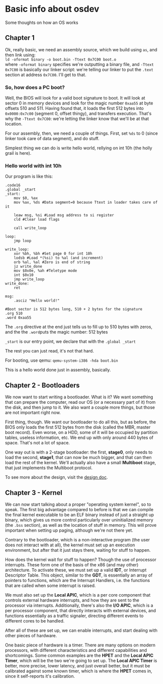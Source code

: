 # Basic info about osdev

Some thoughts on how an OS works

## Chapter 1
Ok, really basic, we need an assembly source, which we build using ``as``, and then link using:\
```ld -oformat binary -o boot.bin -Ttext 0x7C00 boot.o```\
where ``-oformat binary`` specifies we're outputting a binary file, and ``-Ttext 0x7C00`` is basically our linker script: we're telling our linker to put the ``.text`` section at address ``0x7C00``. I'll get to that.

### So, how does a PC boot?
Well, the BIOS will look for a valid boot signature to boot. It will look at sector 0 in memory devices and look for the magic number ``0xaa55`` at byte offsets 510 and 511. Having found that, it loads the first 512 bytes into ``0x0000:0x7c00`` (segment 0, offset thingy), and transfers execution. That's why the ``-Ttext 0x7C00``: we're letting the linker know that we'll be at that location.

For our assembly, then, we need a couple of things. First, set ``%ds`` to 0 (since linker took care of data segment), and do stuff.

Simplest thing we can do is write hello world, rellying on int 10h (the holly grail is here).

### Hello world with int 10h
Our program is like this:


```assembly
.code16
.global _start
_start:
    mov $0, %ax
    mov %ax, %ds #Data segment=0 because Ttext in loader takes care of it

    leaw msg, %si #Load msg address to si register
    cld #Clear load flags

    call write_loop

loop:
    jmp loop

write_loop:
    xor %bh, %bh #Set page 0 for int 10h
    lodsb #Load *(%si) to %al (and increment)
    orb %al, %al #Zero is end of string
    jz write_done
    mov $0x0e, %ah #Teletype mode
    int $0x10
    jmp write_loop
write_done:
    ret

msg:
    .asciz "Hello world!"

#Boot sector is 512 bytes long, 510 + 2 bytes for the signature
.org 510
.word 0xaa55
```

The ``.org`` directive at the end just tells us to fill up to 510 bytes with zeros, and the the ``.word``puts the magic number: 512 bytes

``_start`` is our entry point, we declare that with the ``.global _start``

The rest you can just read, it's not that hard.

For booting, use qemu: ``qemu-system-i386 -hda boot.bin``

This is a hello world done just in assembly, basically.

## Chapter 2 - Bootloaders
We now want to start writing a bootloader. What is it? We want something that can prepare the computer, read our OS (or a necessary part of it) from the disk, and then jump to it. We also want a couple more things, but those are not important right now.

First thing, though. We want our bootloader to do all this, but as before, the BIOS only loads the first 512 bytes from the disk (called the MBR, master boot record). Even worse, on a HDD, some of it will be occupied by partition tables, useless information, etc. We end up with only around 440 bytes of space. That's not a lot of space.

One way out is with a 2-stage bootloader: the first, **stage0**, only needs to load the second, **stage1**, that can now be much bigger, and that can then load the rest of the kernel. We'll actually also have a small **Multiboot** stage, that just implements the Multiboot protocol.

To see more about the design, visit the [design doc](bootloader/README.md).

## Chapter 3 - Kernel
We can now start talking about a proper "operating system kernel", so to speak. The first big advantage compared to before is that we can compile the final kernel executable to be an ELF binary instead of just a straight up binary, which gives us more control particularly over uninitialized memory (the ``.bss`` section), as well as the location of stuff in memory. This will prove important when setting up paging, although we're not there yet.

Contrary to the bootloader, which is a non-interactive program (the user does not interact with at all), the kernel must set up an execution environment, but after that it just stays there, waiting for stuff to happen.

How does the kernel wait for stuff to happen? Though the use of processor interrupts. These form one of the basis of the x86 (and may other) architecture. To activate these, we must set up a valid **IDT**, or Interrupt Descriptor Table. This object, similar to the **GDT**, is essentially an array of pointers to functions, which are the Interrupt Handlers, i.e. the functions that are called when some interrupt is raised.

We must also set up the **Local APIC**, which is a per core component that controls external hardware interrupts, and how they are sent to the processor via interrupts. Additionally, there's also the **I/O APIC**, which is a per processor component, that directly interacts with external devices, and functions essentially as a traffic signaler, directing different events to different cores to be handled.

After all of these are set up, we can enable interrupts, and start dealing with other pieces of hardware.

One basic piece of hardware is a timer. There are many options on modern processors, with different characteristics and different capabilities and shortcomings. Some common examples are the **HPET** and the **Local APIC Timer**, which will be the two we're going to set up. The **Local APIC Timer** is better, more precise, lower latency, and just overall better, but it must be calibrated against some known timer, which is where the **HPET** comes in, since it self-reports it's calibration.